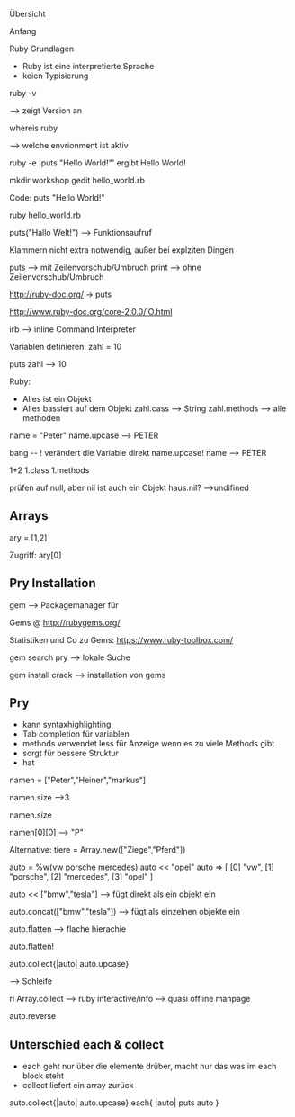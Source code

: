 Übersicht

Anfang

Ruby Grundlagen

* Ruby ist eine interpretierte Sprache
* keien Typisierung

ruby -v

--> zeigt Version an

whereis ruby

--> welche envrionment ist aktiv


ruby -e 'puts "Hello World!"'
ergibt
Hello World!

mkdir workshop
gedit hello_world.rb

Code:
puts "Hello World!"

ruby hello_world.rb

puts("Hallo Welt!") --> Funktionsaufruf

Klammern nicht extra notwendig, außer bei explziten Dingen

puts --> mit Zeilenvorschub/Umbruch
print --> ohne Zeilenvorschub/Umbruch

http://ruby-doc.org/ -> puts

http://www.ruby-doc.org/core-2.0.0/IO.html

irb --> inline Command Interpreter

Variablen definieren:
zahl = 10

puts zahl
--> 10

Ruby:
* Alles ist ein Objekt
* Alles bassiert auf dem Objekt
zahl.cass
--> String
zahl.methods
--> alle methoden


name = "Peter"
name.upcase
--> PETER

bang -- !
verändert die Variable direkt
name.upcase!
name
--> PETER

1+2
1.class
1.methods

prüfen auf null, aber nil ist auch ein Objekt
haus.nil?
-->undifined

Arrays
------
ary = [1,2]

Zugriff:
ary[0]

Pry Installation
----------------

gem --> Packagemanager für 

Gems @ http://rubygems.org/

Statistiken und Co zu Gems: https://www.ruby-toolbox.com/

gem search pry
--> lokale Suche

gem install crack
--> installation von gems

Pry
---

* kann syntaxhighlighting
* Tab completion für variablen
* methods verwendet less für Anzeige wenn es zu viele Methods gibt
* sorgt für bessere Struktur
* hat 

namen = ["Peter","Heiner","markus"]

namen.size
-->3


namen.size

namen[0][0]
-->
"P"

Alternative:
tiere = Array.new(["Ziege","Pferd"])

auto = %w(vw porsche mercedes)
auto << "opel"
auto
=> [
  [0] "vw",
  [1] "porsche",
  [2] "mercedes",
  [3] "opel"
]

auto << ["bmw","tesla"]
--> fügt direkt als ein objekt ein

auto.concat(["bmw","tesla"])
--> fügt als einzelnen objekte ein

auto.flatten
--> flache hierachie

auto.flatten!

auto.collect{|auto| auto.upcase}

--> Schleife

ri Array.collect
--> ruby interactive/info
--> quasi offline manpage

auto.reverse

Unterschied each & collect
--------------------------

* each geht nur über die elemente drüber, macht nur das was im each block steht
* collect liefert ein array zurück

auto.collect{|auto| auto.upcase}.each{ |auto| puts auto }
